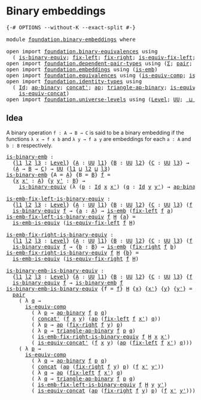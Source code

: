 # Binary embeddings

<pre class="Agda"><a id="30" class="Symbol">{-#</a> <a id="34" class="Keyword">OPTIONS</a> <a id="42" class="Pragma">--without-K</a> <a id="54" class="Pragma">--exact-split</a> <a id="68" class="Symbol">#-}</a>

<a id="73" class="Keyword">module</a> <a id="80" href="foundation.binary-embeddings.html" class="Module">foundation.binary-embeddings</a> <a id="109" class="Keyword">where</a>

<a id="116" class="Keyword">open</a> <a id="121" class="Keyword">import</a> <a id="128" href="foundation.binary-equivalences.html" class="Module">foundation.binary-equivalences</a> <a id="159" class="Keyword">using</a>
  <a id="167" class="Symbol">(</a> <a id="169" href="foundation.binary-equivalences.html#948" class="Function">is-binary-equiv</a><a id="184" class="Symbol">;</a> <a id="186" href="foundation.binary-equivalences.html#706" class="Function">fix-left</a><a id="194" class="Symbol">;</a> <a id="196" href="foundation.binary-equivalences.html#824" class="Function">fix-right</a><a id="205" class="Symbol">;</a> <a id="207" href="foundation.binary-equivalences.html#1173" class="Function">is-equiv-fix-left</a><a id="224" class="Symbol">;</a> <a id="226" href="foundation.binary-equivalences.html#1361" class="Function">is-equiv-fix-right</a><a id="244" class="Symbol">)</a>
<a id="246" class="Keyword">open</a> <a id="251" class="Keyword">import</a> <a id="258" href="foundation.dependent-pair-types.html" class="Module">foundation.dependent-pair-types</a> <a id="290" class="Keyword">using</a> <a id="296" class="Symbol">(</a><a id="297" href="foundation-core.dependent-pair-types.html#502" class="Record">Σ</a><a id="298" class="Symbol">;</a> <a id="300" href="foundation-core.dependent-pair-types.html#575" class="InductiveConstructor">pair</a><a id="304" class="Symbol">;</a> <a id="306" href="foundation-core.dependent-pair-types.html#592" class="Field">pr1</a><a id="309" class="Symbol">;</a> <a id="311" href="foundation-core.dependent-pair-types.html#604" class="Field">pr2</a><a id="314" class="Symbol">)</a>
<a id="316" class="Keyword">open</a> <a id="321" class="Keyword">import</a> <a id="328" href="foundation.embeddings.html" class="Module">foundation.embeddings</a> <a id="350" class="Keyword">using</a> <a id="356" class="Symbol">(</a><a id="357" href="foundation-core.embeddings.html#980" class="Function">is-emb</a><a id="363" class="Symbol">)</a>
<a id="365" class="Keyword">open</a> <a id="370" class="Keyword">import</a> <a id="377" href="foundation.equivalences.html" class="Module">foundation.equivalences</a> <a id="401" class="Keyword">using</a> <a id="407" class="Symbol">(</a><a id="408" href="foundation-core.equivalences.html#7183" class="Function">is-equiv-comp</a><a id="421" class="Symbol">;</a> <a id="423" href="foundation-core.equivalences.html#15392" class="Function">is-emb-is-equiv</a><a id="438" class="Symbol">)</a>
<a id="440" class="Keyword">open</a> <a id="445" class="Keyword">import</a> <a id="452" href="foundation.identity-types.html" class="Module">foundation.identity-types</a> <a id="478" class="Keyword">using</a>
  <a id="486" class="Symbol">(</a> <a id="488" href="foundation-core.identity-types.html#1754" class="Datatype">Id</a><a id="490" class="Symbol">;</a> <a id="492" href="foundation-core.identity-types.html#7437" class="Function">ap-binary</a><a id="501" class="Symbol">;</a> <a id="503" href="foundation-core.identity-types.html#2551" class="Function">concat&#39;</a><a id="510" class="Symbol">;</a> <a id="512" href="foundation-core.identity-types.html#3990" class="Function">ap</a><a id="514" class="Symbol">;</a> <a id="516" href="foundation-core.identity-types.html#7626" class="Function">triangle-ap-binary</a><a id="534" class="Symbol">;</a> <a id="536" href="foundation.identity-types.html#2476" class="Function">is-equiv-concat&#39;</a><a id="552" class="Symbol">;</a> <a id="554" href="foundation-core.identity-types.html#2472" class="Function">concat</a><a id="560" class="Symbol">;</a>
    <a id="566" href="foundation.identity-types.html#1705" class="Function">is-equiv-concat</a><a id="581" class="Symbol">)</a>
<a id="583" class="Keyword">open</a> <a id="588" class="Keyword">import</a> <a id="595" href="foundation.universe-levels.html" class="Module">foundation.universe-levels</a> <a id="622" class="Keyword">using</a> <a id="628" class="Symbol">(</a><a id="629" href="Agda.Primitive.html#597" class="Postulate">Level</a><a id="634" class="Symbol">;</a> <a id="636" href="foundation-core.universe-levels.html#222" class="Primitive">UU</a><a id="638" class="Symbol">;</a> <a id="640" href="Agda.Primitive.html#810" class="Primitive Operator">_⊔_</a><a id="643" class="Symbol">)</a>
</pre>
## Idea

A binary operation `f : A → B → C` is said to be a binary embedding if the functions `λ x → f x b` and `λ y → f a y` are embeddings for each `a : A` and `b : B` respectively.

<pre class="Agda"><a id="is-binary-emb"></a><a id="843" href="foundation.binary-embeddings.html#843" class="Function">is-binary-emb</a> <a id="857" class="Symbol">:</a>
  <a id="861" class="Symbol">{</a><a id="862" href="foundation.binary-embeddings.html#862" class="Bound">l1</a> <a id="865" href="foundation.binary-embeddings.html#865" class="Bound">l2</a> <a id="868" href="foundation.binary-embeddings.html#868" class="Bound">l3</a> <a id="871" class="Symbol">:</a> <a id="873" href="Agda.Primitive.html#597" class="Postulate">Level</a><a id="878" class="Symbol">}</a> <a id="880" class="Symbol">{</a><a id="881" href="foundation.binary-embeddings.html#881" class="Bound">A</a> <a id="883" class="Symbol">:</a> <a id="885" href="foundation-core.universe-levels.html#222" class="Primitive">UU</a> <a id="888" href="foundation.binary-embeddings.html#862" class="Bound">l1</a><a id="890" class="Symbol">}</a> <a id="892" class="Symbol">{</a><a id="893" href="foundation.binary-embeddings.html#893" class="Bound">B</a> <a id="895" class="Symbol">:</a> <a id="897" href="foundation-core.universe-levels.html#222" class="Primitive">UU</a> <a id="900" href="foundation.binary-embeddings.html#865" class="Bound">l2</a><a id="902" class="Symbol">}</a> <a id="904" class="Symbol">{</a><a id="905" href="foundation.binary-embeddings.html#905" class="Bound">C</a> <a id="907" class="Symbol">:</a> <a id="909" href="foundation-core.universe-levels.html#222" class="Primitive">UU</a> <a id="912" href="foundation.binary-embeddings.html#868" class="Bound">l3</a><a id="914" class="Symbol">}</a> <a id="916" class="Symbol">→</a>
  <a id="920" class="Symbol">(</a><a id="921" href="foundation.binary-embeddings.html#881" class="Bound">A</a> <a id="923" class="Symbol">→</a> <a id="925" href="foundation.binary-embeddings.html#893" class="Bound">B</a> <a id="927" class="Symbol">→</a> <a id="929" href="foundation.binary-embeddings.html#905" class="Bound">C</a><a id="930" class="Symbol">)</a> <a id="932" class="Symbol">→</a> <a id="934" href="foundation-core.universe-levels.html#222" class="Primitive">UU</a> <a id="937" class="Symbol">(</a><a id="938" href="foundation.binary-embeddings.html#862" class="Bound">l1</a> <a id="941" href="Agda.Primitive.html#810" class="Primitive Operator">⊔</a> <a id="943" href="foundation.binary-embeddings.html#865" class="Bound">l2</a> <a id="946" href="Agda.Primitive.html#810" class="Primitive Operator">⊔</a> <a id="948" href="foundation.binary-embeddings.html#868" class="Bound">l3</a><a id="950" class="Symbol">)</a>
<a id="952" href="foundation.binary-embeddings.html#843" class="Function">is-binary-emb</a> <a id="966" class="Symbol">{</a><a id="967" class="Argument">A</a> <a id="969" class="Symbol">=</a> <a id="971" href="foundation.binary-embeddings.html#971" class="Bound">A</a><a id="972" class="Symbol">}</a> <a id="974" class="Symbol">{</a><a id="975" class="Argument">B</a> <a id="977" class="Symbol">=</a> <a id="979" href="foundation.binary-embeddings.html#979" class="Bound">B</a><a id="980" class="Symbol">}</a> <a id="982" href="foundation.binary-embeddings.html#982" class="Bound">f</a> <a id="984" class="Symbol">=</a>
  <a id="988" class="Symbol">{</a><a id="989" href="foundation.binary-embeddings.html#989" class="Bound">x</a> <a id="991" href="foundation.binary-embeddings.html#991" class="Bound">x&#39;</a> <a id="994" class="Symbol">:</a> <a id="996" href="foundation.binary-embeddings.html#971" class="Bound">A</a><a id="997" class="Symbol">}</a> <a id="999" class="Symbol">{</a><a id="1000" href="foundation.binary-embeddings.html#1000" class="Bound">y</a> <a id="1002" href="foundation.binary-embeddings.html#1002" class="Bound">y&#39;</a> <a id="1005" class="Symbol">:</a> <a id="1007" href="foundation.binary-embeddings.html#979" class="Bound">B</a><a id="1008" class="Symbol">}</a> <a id="1010" class="Symbol">→</a>
    <a id="1016" href="foundation.binary-equivalences.html#948" class="Function">is-binary-equiv</a> <a id="1032" class="Symbol">(λ</a> <a id="1035" class="Symbol">(</a><a id="1036" href="foundation.binary-embeddings.html#1036" class="Bound">p</a> <a id="1038" class="Symbol">:</a> <a id="1040" href="foundation-core.identity-types.html#1754" class="Datatype">Id</a> <a id="1043" href="foundation.binary-embeddings.html#989" class="Bound">x</a> <a id="1045" href="foundation.binary-embeddings.html#991" class="Bound">x&#39;</a><a id="1047" class="Symbol">)</a> <a id="1049" class="Symbol">(</a><a id="1050" href="foundation.binary-embeddings.html#1050" class="Bound">q</a> <a id="1052" class="Symbol">:</a> <a id="1054" href="foundation-core.identity-types.html#1754" class="Datatype">Id</a> <a id="1057" href="foundation.binary-embeddings.html#1000" class="Bound">y</a> <a id="1059" href="foundation.binary-embeddings.html#1002" class="Bound">y&#39;</a><a id="1061" class="Symbol">)</a> <a id="1063" class="Symbol">→</a> <a id="1065" href="foundation-core.identity-types.html#7437" class="Function">ap-binary</a> <a id="1075" href="foundation.binary-embeddings.html#982" class="Bound">f</a> <a id="1077" href="foundation.binary-embeddings.html#1036" class="Bound">p</a> <a id="1079" href="foundation.binary-embeddings.html#1050" class="Bound">q</a><a id="1080" class="Symbol">)</a>

<a id="is-emb-fix-left-is-binary-equiv"></a><a id="1083" href="foundation.binary-embeddings.html#1083" class="Function">is-emb-fix-left-is-binary-equiv</a> <a id="1115" class="Symbol">:</a>
  <a id="1119" class="Symbol">{</a><a id="1120" href="foundation.binary-embeddings.html#1120" class="Bound">l1</a> <a id="1123" href="foundation.binary-embeddings.html#1123" class="Bound">l2</a> <a id="1126" href="foundation.binary-embeddings.html#1126" class="Bound">l3</a> <a id="1129" class="Symbol">:</a> <a id="1131" href="Agda.Primitive.html#597" class="Postulate">Level</a><a id="1136" class="Symbol">}</a> <a id="1138" class="Symbol">{</a><a id="1139" href="foundation.binary-embeddings.html#1139" class="Bound">A</a> <a id="1141" class="Symbol">:</a> <a id="1143" href="foundation-core.universe-levels.html#222" class="Primitive">UU</a> <a id="1146" href="foundation.binary-embeddings.html#1120" class="Bound">l1</a><a id="1148" class="Symbol">}</a> <a id="1150" class="Symbol">{</a><a id="1151" href="foundation.binary-embeddings.html#1151" class="Bound">B</a> <a id="1153" class="Symbol">:</a> <a id="1155" href="foundation-core.universe-levels.html#222" class="Primitive">UU</a> <a id="1158" href="foundation.binary-embeddings.html#1123" class="Bound">l2</a><a id="1160" class="Symbol">}</a> <a id="1162" class="Symbol">{</a><a id="1163" href="foundation.binary-embeddings.html#1163" class="Bound">C</a> <a id="1165" class="Symbol">:</a> <a id="1167" href="foundation-core.universe-levels.html#222" class="Primitive">UU</a> <a id="1170" href="foundation.binary-embeddings.html#1126" class="Bound">l3</a><a id="1172" class="Symbol">}</a> <a id="1174" class="Symbol">(</a><a id="1175" href="foundation.binary-embeddings.html#1175" class="Bound">f</a> <a id="1177" class="Symbol">:</a> <a id="1179" href="foundation.binary-embeddings.html#1139" class="Bound">A</a> <a id="1181" class="Symbol">→</a> <a id="1183" href="foundation.binary-embeddings.html#1151" class="Bound">B</a> <a id="1185" class="Symbol">→</a> <a id="1187" href="foundation.binary-embeddings.html#1163" class="Bound">C</a><a id="1188" class="Symbol">)</a> <a id="1190" class="Symbol">→</a>
  <a id="1194" href="foundation.binary-equivalences.html#948" class="Function">is-binary-equiv</a> <a id="1210" href="foundation.binary-embeddings.html#1175" class="Bound">f</a> <a id="1212" class="Symbol">→</a> <a id="1214" class="Symbol">{</a><a id="1215" href="foundation.binary-embeddings.html#1215" class="Bound">a</a> <a id="1217" class="Symbol">:</a> <a id="1219" href="foundation.binary-embeddings.html#1139" class="Bound">A</a><a id="1220" class="Symbol">}</a> <a id="1222" class="Symbol">→</a> <a id="1224" href="foundation-core.embeddings.html#980" class="Function">is-emb</a> <a id="1231" class="Symbol">(</a><a id="1232" href="foundation.binary-equivalences.html#706" class="Function">fix-left</a> <a id="1241" href="foundation.binary-embeddings.html#1175" class="Bound">f</a> <a id="1243" href="foundation.binary-embeddings.html#1215" class="Bound">a</a><a id="1244" class="Symbol">)</a>
<a id="1246" href="foundation.binary-embeddings.html#1083" class="Function">is-emb-fix-left-is-binary-equiv</a> <a id="1278" href="foundation.binary-embeddings.html#1278" class="Bound">f</a> <a id="1280" href="foundation.binary-embeddings.html#1280" class="Bound">H</a> <a id="1282" class="Symbol">{</a><a id="1283" href="foundation.binary-embeddings.html#1283" class="Bound">a</a><a id="1284" class="Symbol">}</a> <a id="1286" class="Symbol">=</a>
  <a id="1290" href="foundation-core.equivalences.html#15392" class="Function">is-emb-is-equiv</a> <a id="1306" class="Symbol">(</a><a id="1307" href="foundation.binary-equivalences.html#1173" class="Function">is-equiv-fix-left</a> <a id="1325" href="foundation.binary-embeddings.html#1278" class="Bound">f</a> <a id="1327" href="foundation.binary-embeddings.html#1280" class="Bound">H</a><a id="1328" class="Symbol">)</a>

<a id="is-emb-fix-right-is-binary-equiv"></a><a id="1331" href="foundation.binary-embeddings.html#1331" class="Function">is-emb-fix-right-is-binary-equiv</a> <a id="1364" class="Symbol">:</a>
  <a id="1368" class="Symbol">{</a><a id="1369" href="foundation.binary-embeddings.html#1369" class="Bound">l1</a> <a id="1372" href="foundation.binary-embeddings.html#1372" class="Bound">l2</a> <a id="1375" href="foundation.binary-embeddings.html#1375" class="Bound">l3</a> <a id="1378" class="Symbol">:</a> <a id="1380" href="Agda.Primitive.html#597" class="Postulate">Level</a><a id="1385" class="Symbol">}</a> <a id="1387" class="Symbol">{</a><a id="1388" href="foundation.binary-embeddings.html#1388" class="Bound">A</a> <a id="1390" class="Symbol">:</a> <a id="1392" href="foundation-core.universe-levels.html#222" class="Primitive">UU</a> <a id="1395" href="foundation.binary-embeddings.html#1369" class="Bound">l1</a><a id="1397" class="Symbol">}</a> <a id="1399" class="Symbol">{</a><a id="1400" href="foundation.binary-embeddings.html#1400" class="Bound">B</a> <a id="1402" class="Symbol">:</a> <a id="1404" href="foundation-core.universe-levels.html#222" class="Primitive">UU</a> <a id="1407" href="foundation.binary-embeddings.html#1372" class="Bound">l2</a><a id="1409" class="Symbol">}</a> <a id="1411" class="Symbol">{</a><a id="1412" href="foundation.binary-embeddings.html#1412" class="Bound">C</a> <a id="1414" class="Symbol">:</a> <a id="1416" href="foundation-core.universe-levels.html#222" class="Primitive">UU</a> <a id="1419" href="foundation.binary-embeddings.html#1375" class="Bound">l3</a><a id="1421" class="Symbol">}</a> <a id="1423" class="Symbol">(</a><a id="1424" href="foundation.binary-embeddings.html#1424" class="Bound">f</a> <a id="1426" class="Symbol">:</a> <a id="1428" href="foundation.binary-embeddings.html#1388" class="Bound">A</a> <a id="1430" class="Symbol">→</a> <a id="1432" href="foundation.binary-embeddings.html#1400" class="Bound">B</a> <a id="1434" class="Symbol">→</a> <a id="1436" href="foundation.binary-embeddings.html#1412" class="Bound">C</a><a id="1437" class="Symbol">)</a> <a id="1439" class="Symbol">→</a>
  <a id="1443" href="foundation.binary-equivalences.html#948" class="Function">is-binary-equiv</a> <a id="1459" href="foundation.binary-embeddings.html#1424" class="Bound">f</a> <a id="1461" class="Symbol">→</a> <a id="1463" class="Symbol">{</a><a id="1464" href="foundation.binary-embeddings.html#1464" class="Bound">b</a> <a id="1466" class="Symbol">:</a> <a id="1468" href="foundation.binary-embeddings.html#1400" class="Bound">B</a><a id="1469" class="Symbol">}</a> <a id="1471" class="Symbol">→</a> <a id="1473" href="foundation-core.embeddings.html#980" class="Function">is-emb</a> <a id="1480" class="Symbol">(</a><a id="1481" href="foundation.binary-equivalences.html#824" class="Function">fix-right</a> <a id="1491" href="foundation.binary-embeddings.html#1424" class="Bound">f</a> <a id="1493" href="foundation.binary-embeddings.html#1464" class="Bound">b</a><a id="1494" class="Symbol">)</a>
<a id="1496" href="foundation.binary-embeddings.html#1331" class="Function">is-emb-fix-right-is-binary-equiv</a> <a id="1529" href="foundation.binary-embeddings.html#1529" class="Bound">f</a> <a id="1531" href="foundation.binary-embeddings.html#1531" class="Bound">H</a> <a id="1533" class="Symbol">{</a><a id="1534" href="foundation.binary-embeddings.html#1534" class="Bound">b</a><a id="1535" class="Symbol">}</a> <a id="1537" class="Symbol">=</a>
  <a id="1541" href="foundation-core.equivalences.html#15392" class="Function">is-emb-is-equiv</a> <a id="1557" class="Symbol">(</a><a id="1558" href="foundation.binary-equivalences.html#1361" class="Function">is-equiv-fix-right</a> <a id="1577" href="foundation.binary-embeddings.html#1529" class="Bound">f</a> <a id="1579" href="foundation.binary-embeddings.html#1531" class="Bound">H</a><a id="1580" class="Symbol">)</a>

<a id="is-binary-emb-is-binary-equiv"></a><a id="1583" href="foundation.binary-embeddings.html#1583" class="Function">is-binary-emb-is-binary-equiv</a> <a id="1613" class="Symbol">:</a>
  <a id="1617" class="Symbol">{</a><a id="1618" href="foundation.binary-embeddings.html#1618" class="Bound">l1</a> <a id="1621" href="foundation.binary-embeddings.html#1621" class="Bound">l2</a> <a id="1624" href="foundation.binary-embeddings.html#1624" class="Bound">l3</a> <a id="1627" class="Symbol">:</a> <a id="1629" href="Agda.Primitive.html#597" class="Postulate">Level</a><a id="1634" class="Symbol">}</a> <a id="1636" class="Symbol">{</a><a id="1637" href="foundation.binary-embeddings.html#1637" class="Bound">A</a> <a id="1639" class="Symbol">:</a> <a id="1641" href="foundation-core.universe-levels.html#222" class="Primitive">UU</a> <a id="1644" href="foundation.binary-embeddings.html#1618" class="Bound">l1</a><a id="1646" class="Symbol">}</a> <a id="1648" class="Symbol">{</a><a id="1649" href="foundation.binary-embeddings.html#1649" class="Bound">B</a> <a id="1651" class="Symbol">:</a> <a id="1653" href="foundation-core.universe-levels.html#222" class="Primitive">UU</a> <a id="1656" href="foundation.binary-embeddings.html#1621" class="Bound">l2</a><a id="1658" class="Symbol">}</a> <a id="1660" class="Symbol">{</a><a id="1661" href="foundation.binary-embeddings.html#1661" class="Bound">C</a> <a id="1663" class="Symbol">:</a> <a id="1665" href="foundation-core.universe-levels.html#222" class="Primitive">UU</a> <a id="1668" href="foundation.binary-embeddings.html#1624" class="Bound">l3</a><a id="1670" class="Symbol">}</a> <a id="1672" class="Symbol">{</a><a id="1673" href="foundation.binary-embeddings.html#1673" class="Bound">f</a> <a id="1675" class="Symbol">:</a> <a id="1677" href="foundation.binary-embeddings.html#1637" class="Bound">A</a> <a id="1679" class="Symbol">→</a> <a id="1681" href="foundation.binary-embeddings.html#1649" class="Bound">B</a> <a id="1683" class="Symbol">→</a> <a id="1685" href="foundation.binary-embeddings.html#1661" class="Bound">C</a><a id="1686" class="Symbol">}</a> <a id="1688" class="Symbol">→</a>
  <a id="1692" href="foundation.binary-equivalences.html#948" class="Function">is-binary-equiv</a> <a id="1708" href="foundation.binary-embeddings.html#1673" class="Bound">f</a> <a id="1710" class="Symbol">→</a> <a id="1712" href="foundation.binary-embeddings.html#843" class="Function">is-binary-emb</a> <a id="1726" href="foundation.binary-embeddings.html#1673" class="Bound">f</a>
<a id="1728" href="foundation.binary-embeddings.html#1583" class="Function">is-binary-emb-is-binary-equiv</a> <a id="1758" class="Symbol">{</a><a id="1759" class="Argument">f</a> <a id="1761" class="Symbol">=</a> <a id="1763" href="foundation.binary-embeddings.html#1763" class="Bound">f</a><a id="1764" class="Symbol">}</a> <a id="1766" href="foundation.binary-embeddings.html#1766" class="Bound">H</a> <a id="1768" class="Symbol">{</a><a id="1769" href="foundation.binary-embeddings.html#1769" class="Bound">x</a><a id="1770" class="Symbol">}</a> <a id="1772" class="Symbol">{</a><a id="1773" href="foundation.binary-embeddings.html#1773" class="Bound">x&#39;</a><a id="1775" class="Symbol">}</a> <a id="1777" class="Symbol">{</a><a id="1778" href="foundation.binary-embeddings.html#1778" class="Bound">y</a><a id="1779" class="Symbol">}</a> <a id="1781" class="Symbol">{</a><a id="1782" href="foundation.binary-embeddings.html#1782" class="Bound">y&#39;</a><a id="1784" class="Symbol">}</a> <a id="1786" class="Symbol">=</a>
  <a id="1790" href="foundation-core.dependent-pair-types.html#575" class="InductiveConstructor">pair</a>
    <a id="1799" class="Symbol">(</a> <a id="1801" class="Symbol">λ</a> <a id="1803" href="foundation.binary-embeddings.html#1803" class="Bound">q</a> <a id="1805" class="Symbol">→</a>
      <a id="1813" href="foundation-core.equivalences.html#7183" class="Function">is-equiv-comp</a>
        <a id="1835" class="Symbol">(</a> <a id="1837" class="Symbol">λ</a> <a id="1839" href="foundation.binary-embeddings.html#1839" class="Bound">p</a> <a id="1841" class="Symbol">→</a> <a id="1843" href="foundation-core.identity-types.html#7437" class="Function">ap-binary</a> <a id="1853" href="foundation.binary-embeddings.html#1763" class="Bound">f</a> <a id="1855" href="foundation.binary-embeddings.html#1839" class="Bound">p</a> <a id="1857" href="foundation.binary-embeddings.html#1803" class="Bound">q</a><a id="1858" class="Symbol">)</a>
        <a id="1868" class="Symbol">(</a> <a id="1870" href="foundation-core.identity-types.html#2551" class="Function">concat&#39;</a> <a id="1878" class="Symbol">(</a><a id="1879" href="foundation.binary-embeddings.html#1763" class="Bound">f</a> <a id="1881" href="foundation.binary-embeddings.html#1769" class="Bound">x</a> <a id="1883" href="foundation.binary-embeddings.html#1778" class="Bound">y</a><a id="1884" class="Symbol">)</a> <a id="1886" class="Symbol">(</a><a id="1887" href="foundation-core.identity-types.html#3990" class="Function">ap</a> <a id="1890" class="Symbol">(</a><a id="1891" href="foundation.binary-equivalences.html#706" class="Function">fix-left</a> <a id="1900" href="foundation.binary-embeddings.html#1763" class="Bound">f</a> <a id="1902" href="foundation.binary-embeddings.html#1773" class="Bound">x&#39;</a><a id="1904" class="Symbol">)</a> <a id="1906" href="foundation.binary-embeddings.html#1803" class="Bound">q</a><a id="1907" class="Symbol">))</a>
        <a id="1918" class="Symbol">(</a> <a id="1920" class="Symbol">λ</a> <a id="1922" href="foundation.binary-embeddings.html#1922" class="Bound">p</a> <a id="1924" class="Symbol">→</a> <a id="1926" href="foundation-core.identity-types.html#3990" class="Function">ap</a> <a id="1929" class="Symbol">(</a><a id="1930" href="foundation.binary-equivalences.html#824" class="Function">fix-right</a> <a id="1940" href="foundation.binary-embeddings.html#1763" class="Bound">f</a> <a id="1942" href="foundation.binary-embeddings.html#1778" class="Bound">y</a><a id="1943" class="Symbol">)</a> <a id="1945" href="foundation.binary-embeddings.html#1922" class="Bound">p</a><a id="1946" class="Symbol">)</a>
        <a id="1956" class="Symbol">(</a> <a id="1958" class="Symbol">λ</a> <a id="1960" href="foundation.binary-embeddings.html#1960" class="Bound">p</a> <a id="1962" class="Symbol">→</a> <a id="1964" href="foundation-core.identity-types.html#7626" class="Function">triangle-ap-binary</a> <a id="1983" href="foundation.binary-embeddings.html#1763" class="Bound">f</a> <a id="1985" href="foundation.binary-embeddings.html#1960" class="Bound">p</a> <a id="1987" href="foundation.binary-embeddings.html#1803" class="Bound">q</a><a id="1988" class="Symbol">)</a>
        <a id="1998" class="Symbol">(</a> <a id="2000" href="foundation.binary-embeddings.html#1331" class="Function">is-emb-fix-right-is-binary-equiv</a> <a id="2033" href="foundation.binary-embeddings.html#1763" class="Bound">f</a> <a id="2035" href="foundation.binary-embeddings.html#1766" class="Bound">H</a> <a id="2037" href="foundation.binary-embeddings.html#1769" class="Bound">x</a> <a id="2039" href="foundation.binary-embeddings.html#1773" class="Bound">x&#39;</a><a id="2041" class="Symbol">)</a>
        <a id="2051" class="Symbol">(</a> <a id="2053" href="foundation.identity-types.html#2476" class="Function">is-equiv-concat&#39;</a> <a id="2070" class="Symbol">(</a><a id="2071" href="foundation.binary-embeddings.html#1763" class="Bound">f</a> <a id="2073" href="foundation.binary-embeddings.html#1769" class="Bound">x</a> <a id="2075" href="foundation.binary-embeddings.html#1778" class="Bound">y</a><a id="2076" class="Symbol">)</a> <a id="2078" class="Symbol">(</a><a id="2079" href="foundation-core.identity-types.html#3990" class="Function">ap</a> <a id="2082" class="Symbol">(</a><a id="2083" href="foundation.binary-equivalences.html#706" class="Function">fix-left</a> <a id="2092" href="foundation.binary-embeddings.html#1763" class="Bound">f</a> <a id="2094" href="foundation.binary-embeddings.html#1773" class="Bound">x&#39;</a><a id="2096" class="Symbol">)</a> <a id="2098" href="foundation.binary-embeddings.html#1803" class="Bound">q</a><a id="2099" class="Symbol">)))</a>
    <a id="2107" class="Symbol">(</a> <a id="2109" class="Symbol">λ</a> <a id="2111" href="foundation.binary-embeddings.html#2111" class="Bound">p</a> <a id="2113" class="Symbol">→</a>
      <a id="2121" href="foundation-core.equivalences.html#7183" class="Function">is-equiv-comp</a>
        <a id="2143" class="Symbol">(</a> <a id="2145" class="Symbol">λ</a> <a id="2147" href="foundation.binary-embeddings.html#2147" class="Bound">q</a> <a id="2149" class="Symbol">→</a> <a id="2151" href="foundation-core.identity-types.html#7437" class="Function">ap-binary</a> <a id="2161" href="foundation.binary-embeddings.html#1763" class="Bound">f</a> <a id="2163" href="foundation.binary-embeddings.html#2111" class="Bound">p</a> <a id="2165" href="foundation.binary-embeddings.html#2147" class="Bound">q</a><a id="2166" class="Symbol">)</a>
        <a id="2176" class="Symbol">(</a> <a id="2178" href="foundation-core.identity-types.html#2472" class="Function">concat</a> <a id="2185" class="Symbol">(</a><a id="2186" href="foundation-core.identity-types.html#3990" class="Function">ap</a> <a id="2189" class="Symbol">(</a><a id="2190" href="foundation.binary-equivalences.html#824" class="Function">fix-right</a> <a id="2200" href="foundation.binary-embeddings.html#1763" class="Bound">f</a> <a id="2202" href="foundation.binary-embeddings.html#1778" class="Bound">y</a><a id="2203" class="Symbol">)</a> <a id="2205" href="foundation.binary-embeddings.html#2111" class="Bound">p</a><a id="2206" class="Symbol">)</a> <a id="2208" class="Symbol">(</a><a id="2209" href="foundation.binary-embeddings.html#1763" class="Bound">f</a> <a id="2211" href="foundation.binary-embeddings.html#1773" class="Bound">x&#39;</a> <a id="2214" href="foundation.binary-embeddings.html#1782" class="Bound">y&#39;</a><a id="2216" class="Symbol">))</a>
        <a id="2227" class="Symbol">(</a> <a id="2229" class="Symbol">λ</a> <a id="2231" href="foundation.binary-embeddings.html#2231" class="Bound">q</a> <a id="2233" class="Symbol">→</a> <a id="2235" href="foundation-core.identity-types.html#3990" class="Function">ap</a> <a id="2238" class="Symbol">(</a><a id="2239" href="foundation.binary-equivalences.html#706" class="Function">fix-left</a> <a id="2248" href="foundation.binary-embeddings.html#1763" class="Bound">f</a> <a id="2250" href="foundation.binary-embeddings.html#1773" class="Bound">x&#39;</a><a id="2252" class="Symbol">)</a> <a id="2254" href="foundation.binary-embeddings.html#2231" class="Bound">q</a><a id="2255" class="Symbol">)</a>
        <a id="2265" class="Symbol">(</a> <a id="2267" class="Symbol">λ</a> <a id="2269" href="foundation.binary-embeddings.html#2269" class="Bound">q</a> <a id="2271" class="Symbol">→</a> <a id="2273" href="foundation-core.identity-types.html#7626" class="Function">triangle-ap-binary</a> <a id="2292" href="foundation.binary-embeddings.html#1763" class="Bound">f</a> <a id="2294" href="foundation.binary-embeddings.html#2111" class="Bound">p</a> <a id="2296" href="foundation.binary-embeddings.html#2269" class="Bound">q</a><a id="2297" class="Symbol">)</a>
        <a id="2307" class="Symbol">(</a> <a id="2309" href="foundation.binary-embeddings.html#1083" class="Function">is-emb-fix-left-is-binary-equiv</a> <a id="2341" href="foundation.binary-embeddings.html#1763" class="Bound">f</a> <a id="2343" href="foundation.binary-embeddings.html#1766" class="Bound">H</a> <a id="2345" href="foundation.binary-embeddings.html#1778" class="Bound">y</a> <a id="2347" href="foundation.binary-embeddings.html#1782" class="Bound">y&#39;</a><a id="2349" class="Symbol">)</a>
        <a id="2359" class="Symbol">(</a> <a id="2361" href="foundation.identity-types.html#1705" class="Function">is-equiv-concat</a> <a id="2377" class="Symbol">(</a><a id="2378" href="foundation-core.identity-types.html#3990" class="Function">ap</a> <a id="2381" class="Symbol">(</a><a id="2382" href="foundation.binary-equivalences.html#824" class="Function">fix-right</a> <a id="2392" href="foundation.binary-embeddings.html#1763" class="Bound">f</a> <a id="2394" href="foundation.binary-embeddings.html#1778" class="Bound">y</a><a id="2395" class="Symbol">)</a> <a id="2397" href="foundation.binary-embeddings.html#2111" class="Bound">p</a><a id="2398" class="Symbol">)</a> <a id="2400" class="Symbol">(</a><a id="2401" href="foundation.binary-embeddings.html#1763" class="Bound">f</a> <a id="2403" href="foundation.binary-embeddings.html#1773" class="Bound">x&#39;</a> <a id="2406" href="foundation.binary-embeddings.html#1782" class="Bound">y&#39;</a><a id="2408" class="Symbol">)))</a>
</pre>